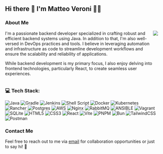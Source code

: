 
## Hi there 👋 I'm Matteo Veroni 👨‍💻

### About Me

<div style="display: flex; flex-direction: row;">
  <div>I'm a passionate backend developer specialized in crafting robust and efficient backend systems using Java. In addition to that, I'm also well-versed in DevOps practices and tools. I believe in leveraging automation and infrastructure as code to streamline development workflows and ensure the scalability and reliability of applications.

While backend development is my primary focus, I also enjoy delving into frontend technologies, particularly React, to create seamless user experiences.
  </div>
 <img class="img" src="[https://github-readme-stats.vercel.app/api/top-langs/?username=hussaino03&theme=radical&layout=compact](https://github-readme-stats.vercel.app/api/top-langs/?username=mavek87&layout=compact&langs_count=20&hide=html,css,scss)" />
</div>



### 💻 Tech Stack:
![Java](https://img.shields.io/badge/java-%23ED8B00.svg?style=for-the-badge&logo=openjdk&logoColor=white)
![Gradle](https://img.shields.io/badge/Gradle-02303A.svg?style=for-the-badge&logo=Gradle&logoColor=white)
![Jenkins](https://img.shields.io/badge/jenkins-%232C5263.svg?style=for-the-badge&logo=jenkins&logoColor=white)
![Shell Script](https://img.shields.io/badge/shell_script-%23121011.svg?style=for-the-badge&logo=gnu-bash&logoColor=white)
![Docker](https://img.shields.io/badge/docker-%230db7ed.svg?style=for-the-badge&logo=docker&logoColor=white)
![Kubernetes](https://img.shields.io/badge/kubernetes-%23326ce5.svg?style=for-the-badge&logo=kubernetes&logoColor=white)
![Rancher](https://img.shields.io/badge/rancher-%230075A8.svg?style=for-the-badge&logo=rancher&logoColor=white)
![Postgres](https://img.shields.io/badge/postgres-%23316192.svg?style=for-the-badge&logo=postgresql&logoColor=white)
![AWS](https://img.shields.io/badge/AWS-%23FF9900.svg?style=for-the-badge&logo=amazon-aws&logoColor=white)
![Nginx](https://img.shields.io/badge/nginx-%23009639.svg?style=for-the-badge&logo=nginx&logoColor=white)
![RabbitMQ](https://img.shields.io/badge/rabbitmq-FF6600?style=for-the-badge&logo=rabbitmq&logoColor=white)
![ANSIBLE](https://img.shields.io/badge/ansible-%231A1918.svg?style=for-the-badge&logo=ansible&logoColor=white) 
![Vagrant](https://img.shields.io/badge/vagrant-%231563FF.svg?style=for-the-badge&logo=vagrant&logoColor=white)
![SQLite](https://img.shields.io/badge/sqlite-%2307405e.svg?style=for-the-badge&logo=sqlite&logoColor=white)
![HTML5](https://img.shields.io/badge/html5-%23E34F26.svg?style=for-the-badge&logo=html5&logoColor=white)
![CSS3](https://img.shields.io/badge/css3-%231572B6.svg?style=for-the-badge&logo=css3&logoColor=white)
![React](https://img.shields.io/badge/react-%2320232a.svg?style=for-the-badge&logo=react&logoColor=%2361DAFB)
![Vite](https://img.shields.io/badge/vite-%23646CFF.svg?style=for-the-badge&logo=vite&logoColor=white)
![PNPM](https://img.shields.io/badge/pnpm-%234a4a4a.svg?style=for-the-badge&logo=pnpm&logoColor=f69220) 
![Bun](https://img.shields.io/badge/Bun-%23000000.svg?style=for-the-badge&logo=bun&logoColor=white)
![TailwindCSS](https://img.shields.io/badge/tailwindcss-%2338B2AC.svg?style=for-the-badge&logo=tailwind-css&logoColor=white)
![Postman](https://img.shields.io/badge/Postman-FF6C37?style=for-the-badge&logo=postman&logoColor=white)    

### Contact Me

Feel free to reach out to me via [email](mailto:matver87@gmail.com) for collaboration opportunities or just to say hi! 🚀
